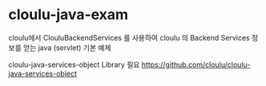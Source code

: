 cloulu-java-exam
===================================

cloulu에서 ClouluBackendServices 를 사용하여 cloulu 의 Backend Services 정보를 얻는 java (servlet) 기본 예제

cloulu-java-services-object Library 필요
https://github.com/cloulu/cloulu-java-services-object 
